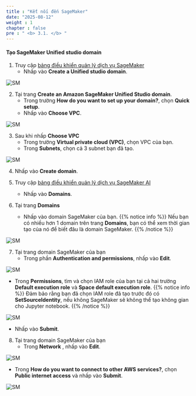 ```yaml
---
title : "Kết nối đến SageMaker"
date: "2025-08-12"
weight : 1
chapter : false
pre : " <b> 3.1. </b> "
---
```



#### Tạo SageMaker Unified studio domain
1. Truy cập [bảng điều khiển quản lý dịch vụ SageMaker](https://console.aws.amazon.com/datazone/home)
   + Nhấp vào **Create a Unified studio domain**.

![SM](/images/3.connect/001-SageMaker.png)

2. Tại trang **Create an Amazon SageMaker Unified Studio domain**.
   + Trong trường **How do you want to set up your domain?**, chọn **Quick setup**.
   + Nhấp vào **Choose VPC**.

![SM](/images/3.connect/002-SageMaker.png)

3. Sau khi nhấp **Choose VPC**
   + Trong trường **Virtual private cloud (VPC)**, chọn VPC của bạn.
   + Trong **Subnets**, chọn cả 3 subnet bạn đã tạo.

![SM](/images/3.connect/003-SageMaker.png)

4. Nhấp vào **Create domain**.

5. Truy cập [bảng điều khiển quản lý dịch vụ SageMaker AI](https://console.aws.amazon.com/sagemaker/home)
   + Nhấp vào **Domains**.

6. Tại trang **Domains**
   + Nhấp vào domain SageMaker của bạn.
{{% notice info %}}
Nếu bạn có nhiều hơn 1 domain trên trang **Domains**, bạn có thể xem thời gian tạo của nó để biết đâu là domain SageMaker.
{{% /notice %}}

![SM](/images/3.connect/008-SageMaker.png)

7. Tại trang domain SageMaker của bạn
   + Trong phần **Authentication and permissions**, nhấp vào **Edit**.

![SM](/images/3.connect/009-SageMaker.png)
   + Trong **Permissions**, tìm và chọn IAM role của bạn tại cả hai trường **Default execution role** và **Space default execution role**.
{{% notice info %}}
Đảm bảo rằng bạn đã chọn IAM role đã tạo trước đó có **SetSourceIdentity**, nếu không SageMaker sẽ không thể tạo không gian cho Jupyter notebook.
{{% /notice %}}

![SM](/images/3.connect/010-SageMaker.png)
   + Nhấp vào **Submit**.
8. Tại trang domain SageMaker của bạn
   + Trong **Network** , nhấp vào **Edit**.

![SM](/images/3.connect/011-SageMaker.png)
 + Trong **How do you want to connect to other AWS services?**, chọn **Public internet access** và nhấp vào **Submit**.

![SM](/images/3.connect/012-SageMaker.png)